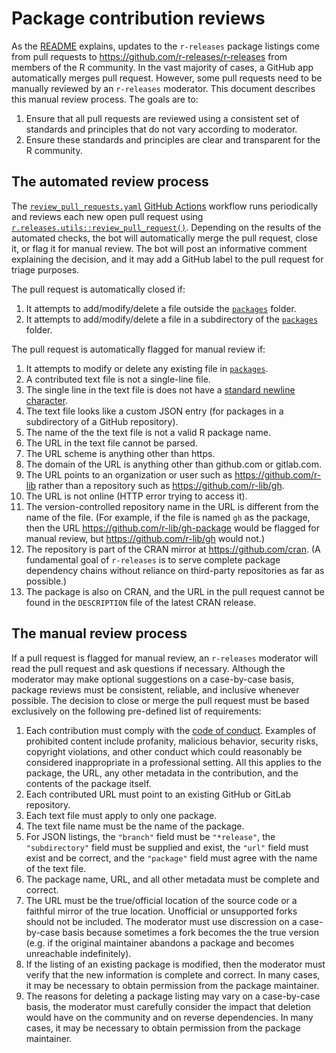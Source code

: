 # Package contribution reviews

As the [README](https://github.com/r-releases/help/blob/main/README.md) explains, updates to the `r-releases` package listings come from pull requests to https://github.com/r-releases/r-releases from members of the R community. In the vast majority of cases, a GitHub app automatically merges pull request. However, some pull requests need to be manually reviewed by an `r-releases` moderator. This document describes this manual review process. The goals are to:

1. Ensure that all pull requests are reviewed using a consistent set of standards and principles that do not vary according to moderator.
2. Ensure these standards and principles are clear and transparent for the R community.

## The automated review process

The [`review_pull_requests.yaml`](https://github.com/r-releases/r-releases.r-universe.dev/blob/main/.github/workflows/review_pull_requests.yaml) [GitHub Actions](https://docs.github.com/en/actions/learn-github-actions/understanding-github-actions) workflow runs periodically and reviews each new open pull request using [`r.releases.utils::review_pull_request()`](https://github.com/r-releases/r.releases.utils/blob/main/R/review_pull_request.R). Depending on the results of the automated checks, the bot will automatically merge the pull request, close it, or flag it for manual review. The bot will post an informative comment explaining the decision, and it may add a GitHub label to the pull request for triage purposes.

The pull request is automatically closed if:

1. It attempts to add/modify/delete a file outside the [`packages`](https://github.com/r-releases/r-releases/tree/main/packages) folder.
1. It attempts to add/modify/delete a file in a subdirectory of the [`packages`](https://github.com/r-releases/r-releases/tree/main/packages) folder.

The pull request is automatically flagged for manual review if:

1. It attempts to modify or delete any existing file in [`packages`](https://github.com/r-releases/r-releases/tree/main/packages).
1. A contributed text file is not a single-line file.
1. The single line in the text file is does not have a [standard newline character](https://stackoverflow.com/questions/729692/why-should-text-files-end-with-a-newline).
1. The text file looks like a custom JSON entry (for packages in a subdirectory of a GitHub repository).
1. The name of the the text file is not a valid R package name.
1. The URL in the text file cannot be parsed.
1. The URL scheme is anything other than https.
1. The domain of the URL is anything other than github.com or gitlab.com.
1. The URL points to an organization or user such as https://github.com/r-lib rather than a repository such as https://github.com/r-lib/gh.
2. The URL is not online (HTTP error trying to access it).
1. The version-controlled repository name in the URL is different from the name of the file. (For example, if the file is named `gh` as the package, then the URL https://github.com/r-lib/gh-package would be flagged for manual review, but https://github.com/r-lib/gh would not.)
1. The repository is part of the CRAN mirror at https://github.com/cran. (A fundamental goal of `r-releases` is to serve complete package dependency chains without reliance on third-party repositories as far as possible.)
1. The package is also on CRAN, and the URL in the pull request cannot be found in the `DESCRIPTION` file of the latest CRAN release.

## The manual review process

If a pull request is flagged for manual review, an `r-releases` moderator will read the pull request and ask questions if necessary. Although the moderator may make optional suggestions on a case-by-case basis, package reviews must be consistent, reliable, and inclusive whenever possible. The decision to close or merge the pull request must be based exclusively on the following pre-defined list of requirements:

1. Each contribution must comply with the [code of conduct](https://github.com/r-releases/help/blob/main/CODE_OF_CONDUCT.md). Examples of prohibited content include profanity, malicious behavior, security risks, copyright violations, and other conduct which could reasonably be considered inappropriate in a professional setting. All this applies to the package, the URL, any other metadata in the contribution, and the contents of the package itself. 
1. Each contributed URL must point to an existing GitHub or GitLab repository.
1. Each text file must apply to only one package.
1. The text file name must be the name of the package.
1. For JSON listings, the `"branch"` field must be `"*release"`, the `"subdirectory"` field must be supplied and exist, the `"url"` field must exist and be correct, and the `"package"` field must agree with the name of the text file.
1. The package name, URL, and all other metadata must be complete and correct.
1. The URL must be the true/official location of the source code or a faithful mirror of the true location. Unofficial or unsupported forks should not be included. The moderator must use discression on a case-by-case basis because sometimes a fork becomes the the true version (e.g. if the original maintainer abandons a package and becomes unreachable indefinitely).
1. If the listing of an existing package is modified, then the moderator must verify that the new information is complete and correct. In many cases, it may be necessary to obtain permission from the package maintainer.
1. The reasons for deleting a package listing may vary on a case-by-case basis, the moderator must carefully consider the impact that deletion would have on the community and on reverse dependencies. In many cases, it may be necessary to obtain permission from the package maintainer.
